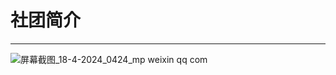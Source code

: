 # 社团简介

---

![屏幕截图_18-4-2024_0424_mp weixin qq com](https://github.com/Jin-sjh/Shaw_Science_Explainer_Team_Website/assets/97781484/750df6b6-0bfe-4b24-93f2-0b96be447e54)

